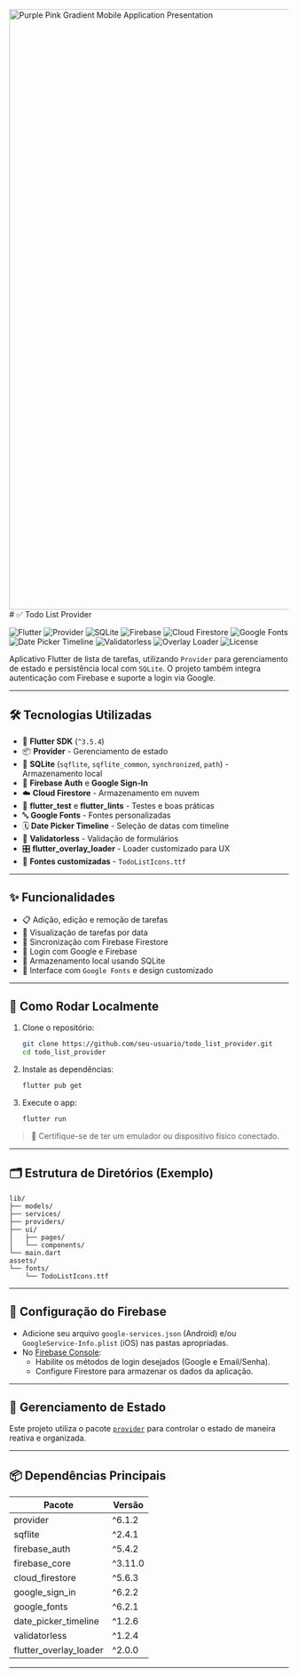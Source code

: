 <img width="1920" height="1080" alt="Purple Pink Gradient Mobile Application Presentation" src="https://github.com/user-attachments/assets/a7ded086-8985-4dbd-866c-a099a3e8f27e" />
# ✅ Todo List Provider

![Flutter](https://img.shields.io/badge/Flutter-3.5.4-blue?logo=flutter&logoColor=white)
![Provider](https://img.shields.io/badge/Provider-State%20Management-purple)
![SQLite](https://img.shields.io/badge/SQLite-3.0-blue?logo=sqlite&logoColor=white)
![Firebase](https://img.shields.io/badge/Firebase%20Auth-Google%20Sign--In-orange?logo=firebase&logoColor=white)
![Cloud Firestore](https://img.shields.io/badge/Cloud%20Firestore-NoSQL-orange?logo=firebase&logoColor=white)
![Google Fonts](https://img.shields.io/badge/Google%20Fonts-Custom%20Typography-blue?logo=googlefonts&logoColor=white)
![Date Picker Timeline](https://img.shields.io/badge/Date%20Picker%20Timeline-UI%20Component-lightblue)
![Validatorless](https://img.shields.io/badge/Validatorless-Form%20Validation-green)
![Overlay Loader](https://img.shields.io/badge/Overlay%20Loader-Custom%20UX-yellow)
![License](https://img.shields.io/badge/license-MIT-lightgrey)

Aplicativo Flutter de lista de tarefas, utilizando `Provider` para gerenciamento de estado e persistência local com `SQLite`. O projeto também integra autenticação com Firebase e suporte a login via Google.

---

## 🛠️ Tecnologias Utilizadas

- 💙 **Flutter SDK** (`^3.5.4`)
- 📦 **Provider** - Gerenciamento de estado
- 💾 **SQLite** (`sqflite`, `sqflite_common`, `synchronized`, `path`) - Armazenamento local
- 🔐 **Firebase Auth** e **Google Sign-In**
- ☁️ **Cloud Firestore** - Armazenamento em nuvem
- 🧪 **flutter_test** e **flutter_lints** - Testes e boas práticas
- 🔤 **Google Fonts** - Fontes personalizadas
- 🗓️ **Date Picker Timeline** - Seleção de datas com timeline
- 🧪 **Validatorless** - Validação de formulários
- 🎛️ **flutter_overlay_loader** - Loader customizado para UX
- 🔣 **Fontes customizadas** - `TodoListIcons.ttf`

---

## ✨ Funcionalidades

- 📋 Adição, edição e remoção de tarefas
- 📅 Visualização de tarefas por data
- 🔁 Sincronização com Firebase Firestore
- 👤 Login com Google e Firebase
- 💾 Armazenamento local usando SQLite
- 🎨 Interface com `Google Fonts` e design customizado

---

## 🔧 Como Rodar Localmente

1. Clone o repositório:
   ```bash
   git clone https://github.com/seu-usuario/todo_list_provider.git
   cd todo_list_provider
   ```

2. Instale as dependências:
   ```bash
   flutter pub get
   ```

3. Execute o app:
   ```bash
   flutter run
   ```

> 📱 Certifique-se de ter um emulador ou dispositivo físico conectado.

---

## 🗂️ Estrutura de Diretórios (Exemplo)

```
lib/
├── models/
├── services/
├── providers/
├── ui/
│   ├── pages/
│   └── components/
└── main.dart
assets/
└── fonts/
    └── TodoListIcons.ttf
```

---

## 🔐 Configuração do Firebase

- Adicione seu arquivo `google-services.json` (Android) e/ou `GoogleService-Info.plist` (iOS) nas pastas apropriadas.
- No [Firebase Console](https://console.firebase.google.com/):
  - Habilite os métodos de login desejados (Google e Email/Senha).
  - Configure Firestore para armazenar os dados da aplicação.

---

## 🧠 Gerenciamento de Estado

Este projeto utiliza o pacote [`provider`](https://pub.dev/packages/provider) para controlar o estado de maneira reativa e organizada.

---

## 📦 Dependências Principais

| Pacote | Versão |
|--------|--------|
| provider | ^6.1.2 |
| sqflite | ^2.4.1 |
| firebase_auth | ^5.4.2 |
| firebase_core | ^3.11.0 |
| cloud_firestore | ^5.6.3 |
| google_sign_in | ^6.2.2 |
| google_fonts | ^6.2.1 |
| date_picker_timeline | ^1.2.6 |
| validatorless | ^1.2.4 |
| flutter_overlay_loader | ^2.0.0 |

---

